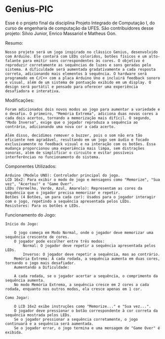 # Genius-PIC
Esse é o projeto final da disciplina Projeto Integrado de Computação I, do curso de engenharia de computação da UFES. São contribuidores desse projeto: Silvio Junior, Enrico Massariol e Matheus Gon.

Resumo:

    Nosso projeto será um jogo inspirado no clássico Genius, desenvolvido com Arduino. Ele contará com LEDs coloridos, botões físicos e um alto-falante para emitir sons correspondentes às cores. O objetivo é reproduzir corretamente as sequências de luzes e sons geradas pelo sistema. A dificuldade será aumentada gradativamente a cada resposta correta, adicionando mais elementos à sequência. O hardware será programado em C/C++ com a placa Arduino Uno e incluirá feedback sonoro e visual, além de um sistema de pontuação exibido em um display. O design será portátil e pensado para oferecer uma experiência desafiadora e interativa.

Modificações:

    Foram adicionados dois novos modos ao jogo para aumentar a variedade e o desafio. O primeiro, "Memória Extrema", adiciona duas novas cores a cada dois acertos, tornando a memorização mais difícil. O segundo, "Modo Inverso", exige que o jogador reproduza a sequência ao contrário, adicionando uma nova cor a cada acerto.

    Além disso, decidimos remover o buzzer, pois o som não era tão eficiente nem agradável, resultando em um jogo sem áudio e focado exclusivamente no feedback visual e na interação com os botões. Essa mudança proporcionou uma experiência mais limpa, sem distrações sonoras, além de simplificar o circuito e evitar possíveis interferências no funcionamento do sistema.

Componentes Utilizados:

    Arduino (Modelo UNO): Controlador principal do jogo.
    LCD 16x2: Para exibir o modo de jogo e mensagens como "Memorize", "Sua vez", "Acertou!" e "Game Over".
    LEDs (Vermelho, Verde, Azul, Amarelo): Representam as cores da sequência que o jogador precisa memorizar e repetir.
    Botões (4 Botões, um para cada cor): Usados para o jogador interagir com o jogo, repetindo a sequência apresentada pelos LEDs.
    Resistores: Para os botões e LEDs.

Funcionamento do Jogo:

    Início do Jogo:

        O jogo começa em Modo Normal, onde o jogador deve memorizar uma sequência crescente de cores.
        O jogador pode escolher entre três modos:
            Normal: O jogador deve repetir a sequência apresentada pelos LEDs.
            Inverso: O jogador deve repetir a sequência, mas ao contrário.
        Memória Extrema: A cada rodada, a sequência aumenta em duas cores, tornando o jogo mais desafiador.
        Aumentando a Dificuldade:

        A cada rodada, se o jogador acertar a sequência, o comprimento da sequência aumenta.
        No modo Memória Extrema, a sequência cresce em 2 cores a cada rodada, enquanto nos outros modos, ela cresce apenas em 1 cor.

    Como Jogar:

        O LCD 16x2 exibe instruções como "Memorize..." e "Sua vez...".
        O jogador deve pressionar o botão correspondente à cor correta da sequência mostrada pelos LEDs.
        Se o jogador pressionar a sequência corretamente, o jogo continuará e a sequência será aumentada.
        Se o jogador errar, o jogo termina e uma mensagem de "Game Over" é exibida.
